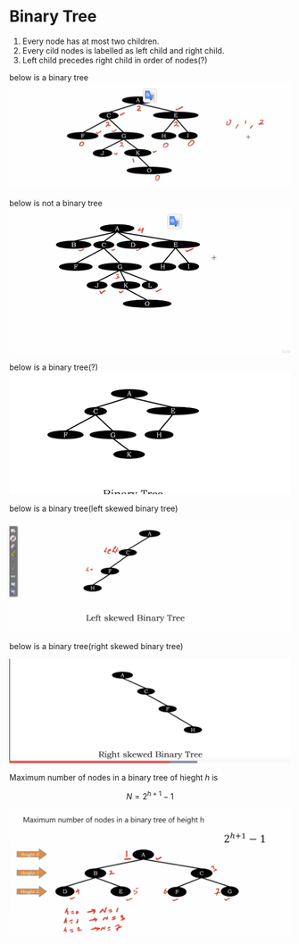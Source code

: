 # Binary Tree

1. Every node has at most two children.
2. Every cild nodes is labelled as left child and right child.
3. Left child precedes right child in order of nodes(?)

below is a binary tree
<img src='../asserts/150_1.png'></img>

below is not a binary tree
<img src='../asserts/150_2.png'></img>

below is a binary tree(?)
<img src='../asserts/150_3.png'></img>

below is a binary tree(left skewed binary tree)

<img src='../asserts/150_4.png'></img>

below is a binary tree(right skewed binary tree)

<img src='../asserts/150_5.png'></img>

Maximum number of nodes in a binary tree of hieght $h$ is 

$$
N=2^{h+1} - 1
$$

<img src='../asserts/150_6.png'></img>
